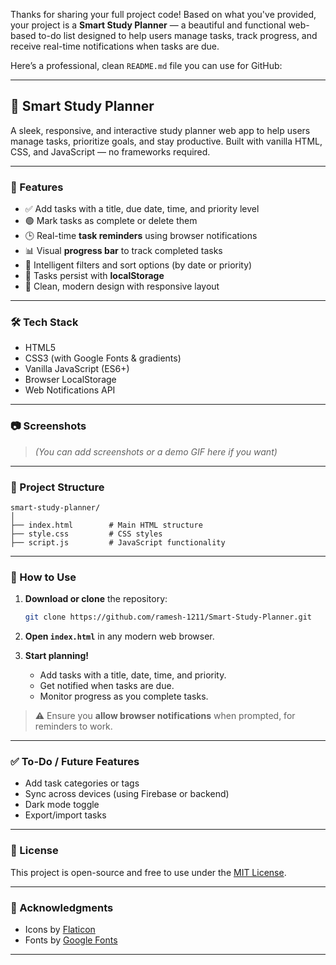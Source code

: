 Thanks for sharing your full project code! Based on what you've provided, your project is a **Smart Study Planner** — a beautiful and functional web-based to-do list designed to help users manage tasks, track progress, and receive real-time notifications when tasks are due.

Here’s a professional, clean `README.md` file you can use for GitHub:

---

## 📘 Smart Study Planner

A sleek, responsive, and interactive study planner web app to help users manage tasks, prioritize goals, and stay productive. Built with vanilla HTML, CSS, and JavaScript — no frameworks required.

---

### 🚀 Features

* ✅ Add tasks with a title, due date, time, and priority level
* 🟢 Mark tasks as complete or delete them
* 🕒 Real-time **task reminders** using browser notifications
* 📊 Visual **progress bar** to track completed tasks
* 🧠 Intelligent filters and sort options (by date or priority)
* 💾 Tasks persist with **localStorage**
* 🎨 Clean, modern design with responsive layout

---

### 🛠️ Tech Stack

* HTML5
* CSS3 (with Google Fonts & gradients)
* Vanilla JavaScript (ES6+)
* Browser LocalStorage
* Web Notifications API

---

### 📷 Screenshots

> *(You can add screenshots or a demo GIF here if you want)*

---

### 📂 Project Structure

```plaintext
smart-study-planner/
│
├── index.html        # Main HTML structure
├── style.css         # CSS styles
├── script.js         # JavaScript functionality

```

---

### 🧪 How to Use

1. **Download or clone** the repository:

   ```bash
   git clone https://github.com/ramesh-1211/Smart-Study-Planner.git
   ```

2. **Open `index.html`** in any modern web browser.

3. **Start planning!**

   * Add tasks with a title, date, time, and priority.
   * Get notified when tasks are due.
   * Monitor progress as you complete tasks.

> ⚠️ Ensure you **allow browser notifications** when prompted, for reminders to work.

---

### ✅ To-Do / Future Features

* Add task categories or tags
* Sync across devices (using Firebase or backend)
* Dark mode toggle
* Export/import tasks

---

### 📄 License

This project is open-source and free to use under the [MIT License](LICENSE).

---

### 🙌 Acknowledgments

* Icons by [Flaticon](https://www.flaticon.com/)
* Fonts by [Google Fonts](https://fonts.google.com/)

---
